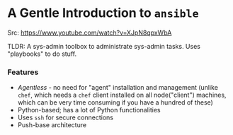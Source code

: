 # A Gentle Introduction to `ansible`

Src: https://www.youtube.com/watch?v=XJpN8qpxWbA

TLDR: A sys-admin toolbox to administrate sys-admin tasks. Uses "playbooks" to do stuff.

### Features

 - *Agentless* - no need for "agent" installation and management (unlike `chef`, which needs a `chef` client installed on all node("client") machines, which can be very time consuming if you have a hundred of these)
 - Python-based; has a lot of Python functionalities
 - Uses `ssh` for secure connections
 - Push-base architecture
 
